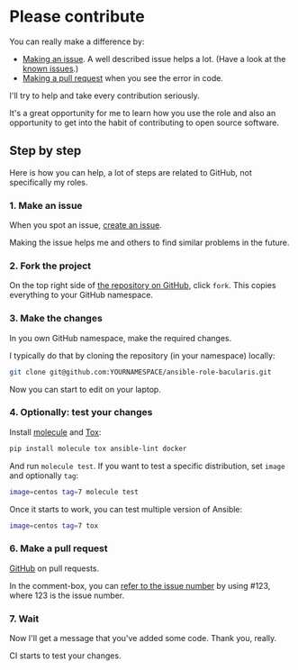 # Please contribute

You can really make a difference by:

- [Making an issue](https://help.github.com/articles/creating-an-issue/). A well
described issue helps a lot. (Have a look at the [known
issues](https://github.com/search?q=user%3Aballing-dev+is%3Aissue+state%3Aopen).)
- [Making a pull
request](https://services.github.com/on-demand/github-cli/open-pull-request-github)
when you see the error in code.

I'll try to help and take every contribution seriously.

It's a great opportunity for me to learn how you use the role and also an
opportunity to get into the habit of contributing to open source software.

## Step by step

Here is how you can help, a lot of steps are related to GitHub, not specifically
my roles.

### 1. Make an issue

When you spot an issue,
[create an issue](https://github.com/balling-dev/ansible-role-bacularis/issues).

Making the issue helps me and others to find similar problems in the future.

### 2. Fork the project

On the top right side of
[the repository on GitHub](https://github.com/balling-dev/ansible-role-bacularis),
click `fork`. This copies everything to your GitHub namespace.

### 3. Make the changes

In you own GitHub namespace, make the required changes.

I typically do that by cloning the repository (in your namespace) locally:

```bash
git clone git@github.com:YOURNAMESPACE/ansible-role-bacularis.git
```

Now you can start to edit on your laptop.

### 4. Optionally: test your changes

Install [molecule](https://ansible.readthedocs.io/projects/molecule/) and
[Tox](https://tox.wiki):

```bash
pip install molecule tox ansible-lint docker
```

And run `molecule test`. If you want to test a specific distribution, set
`image` and optionally `tag`:

```bash
image=centos tag=7 molecule test
```

Once it starts to work, you can test multiple version of Ansible:

```bash
image=centos tag=7 tox
```

### 6. Make a pull request

[GitHub](https://help.github.com/en/github/collaborating-with-issues-and-pull-requests/creating-a-pull-request-from-a-fork) on pull requests.

In the comment-box, you can
[refer to the issue number](
https://help.github.com/en/github/writing-on-github/autolinked-references-and-urls)
by using #123, where 123 is the issue number.

### 7. Wait

Now I'll get a message that you've added some code. Thank you, really.

CI starts to test your changes.

